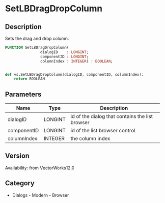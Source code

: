 # SetLBDragDropColumn

## Description
Sets the drag and drop column.

```pascal
FUNCTION SetLBDragDropColumn(
				dialogID    : LONGINT;
				componentID : LONGINT;
				columnIndex : INTEGER) : BOOLEAN;
```

```python

def vs.SetLBDragDropColumn(dialogID, componentID, columnIndex):
    return BOOLEAN
```

## Parameters
|Name|Type|Description|
|---|---|---|
|dialogID|LONGINT|id of the dialog that contains the list browser|
|componentID|LONGINT|id of the list browser control|
|columnIndex|INTEGER|the column index|

## Version
Availability: from VectorWorks12.0
## Category
* Dialogs - Modern - Browser

